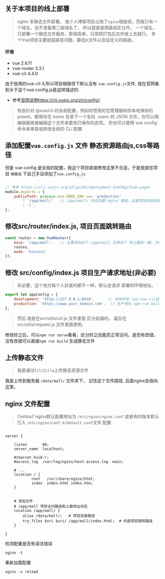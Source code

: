 
## 关于本项目的线上部署

> nginx 多静态文件部署。
> 我个人博客项目占用了`nginx`根路径，而我只有一个域名，也不准备用二级域名了， 所以就直接用路径区分开。
> 一个域名，只部署一个静态文件服务，那很简单，只用把打包后文件放上去就行。
> 多个Vue项目主要就是路径问题，静态js文件以及自定义的路由。

#### 环境

- vue 2.6.11
- vue-router 3.3.1
- vue-cli 4.4.0

由于我用的vue-cli 4,所以项目根路径下默认没有 `vue.config.js`文件, 我在官网看到关于这个vue.config.js是这样描述的.

- 参考[官网说明](https://cli.vuejs.org/zh/config/)https://cli.vuejs.org/zh/config/:
>有些针对 @vue/cli 的全局配置，例如你惯用的包管理器和你本地保存的 preset，都保存在 home 目录下一个名叫 .vuerc 的 JSON 文件。你可以用编辑器直接编辑这个文件来更改已保存的选项。
 你也可以使用 vue config 命令来审查或修改全局的 CLI 配置

## 添加配置`vue.config.js` 文件  静态资源路由js,css等路径
但是 vue config 是全局的配置，我这个项目直接修改这里不合适，于是我就在项目 `根路径` 下自己手动添加了`vue.config.js`

```javascript

// 参考 https://cli.vuejs.org/zh/guide/deployment.html#github-pages
module.exports = {
    publicPath: process.env.NODE_ENV === 'production'
        ? '/app/mall/'   // /app/mall/ 对应后面`nginx`路径，这里添加的目的是其他静态资源文件统一前缀路径
        : '/',
};
```
## 修改src/router/index.js, 项目页面跳转路由 

```javascript
const router = new VueRouter({
    base: '/app/mall',   // 主要添加这个 /app/mall 注意这个 和上面的一致，为nginx location路径， 也就是请求路径
    routes,
    mode: 'history'
});

```
## 修改 src/config/index.js  项目生产请求地址(非必要)
> 非必要，这个地方每个人封装的都不一样，默认会请求 部署的环境地址。

```javascript
export let appConfig = {
    development: 'http://127.0.0.1:8010',      // 本地开发 (ps:vue-cli会自动帮我们区分生产开发，npm run serve就是开发，
    production: 'https://www.your_domain.com',  // 生产地址 npm run build 默认为生产
};

```

> 然后 我是在src/utils/url.js 文件里面 区分前缀的， 最后在 src/utils/request.js 文件里面使用。

修改好之后，可以`npm run serve`看看，区分好之后能否正常访问，是否有改错。
没有改错可以直接`npm run build` 生成静态文件

## 上传静态文件
> 我是通过`FillZilla`上传静态资源文件

我是上传到服务器 `/data/mall/` 文件夹下， 记住这个文件路径, 后面nginx会指向这里。


## nginx 文件配置

> Centos7 nginx默认配置地址为 `/etc/nginx/nginx.conf`
或者有的版本默认引入 `/etc/nginx/conf.d/default.conf`文件 配置

```

server {

    listen       80;
    server_name  localhost;

    #charset koi8-r;
    #access_log  /var/log/nginx/host.access.log  main;
        
    # ...
    location / {
            root   /usr/share/nginx/html;
            index  index.html index.htm;
    }
    
    
    # 添加文件
    # /app/mall 项目访问路径和上面地址对应 
    location /app/mall/ {
        alias /data/mall/;   # 项目存放路径
        try_files $uri $uri/ /app/mall/index.html;  # 内部项目跳转路径
    }

}

```

检测配置是否有语法错误
```
nginx -t

```
重新加载配置
```
nginx -s reload

```





